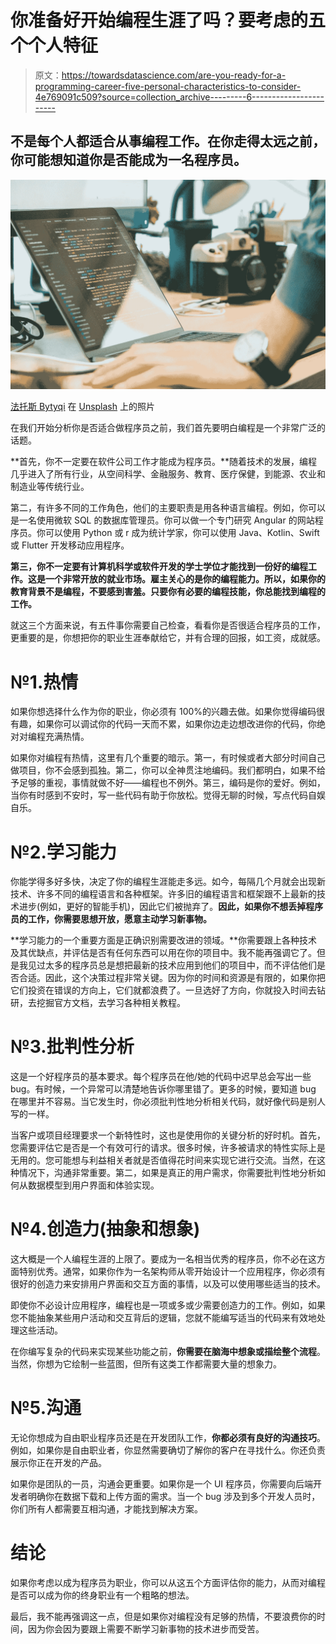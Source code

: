 # 你准备好开始编程生涯了吗？要考虑的五个个人特征

> 原文：<https://towardsdatascience.com/are-you-ready-for-a-programming-career-five-personal-characteristics-to-consider-4e769091c509?source=collection_archive---------6----------------------->

## 不是每个人都适合从事编程工作。在你走得太远之前，你可能想知道你是否能成为一名程序员。

![](img/7d4c57d5d44f28fce055a4c30716d4f9.png)

[法托斯 Bytyqi](https://unsplash.com/@fatosi?utm_source=unsplash&utm_medium=referral&utm_content=creditCopyText) 在 [Unsplash](https://unsplash.com/s/photos/programming?utm_source=unsplash&utm_medium=referral&utm_content=creditCopyText) 上的照片

在我们开始分析你是否适合做程序员之前，我们首先要明白编程是一个非常广泛的话题。

**首先，你不一定要在软件公司工作才能成为程序员。**随着技术的发展，编程几乎进入了所有行业，从空间科学、金融服务、教育、医疗保健，到能源、农业和制造业等传统行业。

第二，有许多不同的工作角色，他们的主要职责是用各种语言编程。例如，你可以是一名使用微软 SQL 的数据库管理员。你可以做一个专门研究 Angular 的网站程序员。你可以使用 Python 或 r 成为统计学家，你可以使用 Java、Kotlin、Swift 或 Flutter 开发移动应用程序。

**第三，你不一定要有计算机科学或软件开发的学士学位才能找到一份好的编程工作。这是一个非常开放的就业市场。雇主关心的是你的编程能力。所以，如果你的教育背景不是编程，不要感到害羞。只要你有必要的编程技能，你总能找到编程的工作。**

就这三个方面来说，有五件事你需要自己检查，看看你是否很适合程序员的工作，更重要的是，你想把你的职业生涯奉献给它，并有合理的回报，如工资，成就感。

# №1.热情

如果你想选择什么作为你的职业，你必须有 100%的兴趣去做。如果你觉得编码很有趣，如果你可以调试你的代码一天而不累，如果你边走边想改进你的代码，你绝对对编程充满热情。

如果你对编程有热情，这里有几个重要的暗示。第一，有时候或者大部分时间自己做项目，你不会感到孤独。第二，你可以全神贯注地编码。我们都明白，如果不给予足够的重视，事情就做不好——编程也不例外。第三，编码是你的爱好。例如，当你有时感到不安时，写一些代码有助于你放松。觉得无聊的时候，写点代码自娱自乐。

# №2.学习能力

你能学得多好多快，决定了你的编程生涯能走多远。如今，每隔几个月就会出现新技术、许多不同的编程语言和各种框架。许多旧的编程语言和框架跟不上最新的技术进步(例如，更好的智能手机)，因此它们被抛弃了。**因此，如果你不想丢掉程序员的工作，你需要思想开放，愿意主动学习新事物。**

**学习能力的一个重要方面是正确识别需要改进的领域。**你需要跟上各种技术及其优缺点，并评估是否有任何东西可以用在你的项目中。我不能再强调它了。但是我见过太多的程序员总是想把最新的技术应用到他们的项目中，而不评估他们是否合适。因此，这个决策过程非常关键。因为你的时间和资源是有限的，如果你把它们投资在错误的方向上，它们就都浪费了。一旦选好了方向，你就投入时间去钻研，去挖掘官方文档，去学习各种相关教程。

# №3.批判性分析

这是一个好程序员的基本要求。每个程序员在他/她的代码中迟早总会写出一些 bug。有时候，一个异常可以清楚地告诉你哪里错了。更多的时候，要知道 bug 在哪里并不容易。当它发生时，你必须批判性地分析相关代码，就好像代码是别人写的一样。

当客户或项目经理要求一个新特性时，这也是使用你的关键分析的好时机。首先，您需要评估它是否是一个有效可行的请求。很多时候，许多被请求的特性实际上是无用的。您可能想与利益相关者就是否值得花时间来实现它进行交流。当然，在这种情况下，沟通非常重要。第二，如果是真正的用户需求，你需要批判性地分析如何从数据模型到用户界面和体验实现。

# №4.创造力(抽象和想象)

这大概是一个人编程生涯的上限了。要成为一名相当优秀的程序员，你不必在这方面特别优秀。通常，如果你作为一名架构师从零开始设计一个应用程序，你必须有很好的创造力来安排用户界面和交互方面的事情，以及可以使用哪些适当的技术。

即使你不必设计应用程序，编程也是一项或多或少需要创造力的工作。例如，如果您不能抽象某些用户活动和交互背后的逻辑，您就不能编写适当的代码来有效地处理这些活动。

在你编写复杂的代码来实现某些功能之前，**你需要在脑海中想象或描绘整个流程**。当然，你想为它绘制一些蓝图，但所有这类工作都需要大量的想象力。

# №5.沟通

无论你想成为自由职业程序员还是在开发团队工作，**你都必须有良好的沟通技巧**。例如，如果你是自由职业者，你显然需要确切了解你的客户在寻找什么。你还负责展示你正在开发的产品。

如果你是团队的一员，沟通会更重要。如果你是一个 UI 程序员，你需要向后端开发者明确你在数据下载和上传方面的需求。当一个 bug 涉及到多个开发人员时，你们所有人都需要互相沟通，才能找到解决方案。

# 结论

如果你考虑以成为程序员为职业，你可以从这五个方面评估你的能力，从而对编程是否可以成为你的终身职业有一个粗略的想法。

最后，我不能再强调这一点，但是如果你对编程没有足够的热情，不要浪费你的时间，因为你会因为要跟上需要不断学习新事物的技术进步而受苦。